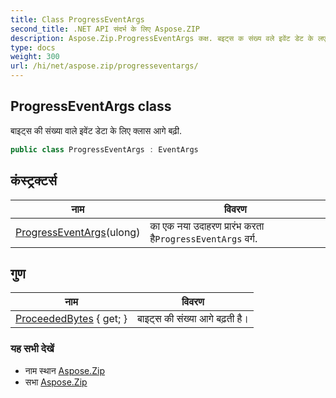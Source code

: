 ```yaml
---
title: Class ProgressEventArgs
second_title: .NET API संदर्भ के लिए Aspose.ZIP
description: Aspose.Zip.ProgressEventArgs कक्ष. बइट्स क संख्य वले इवेंट डेट के लए क्लस आगे बढ़.
type: docs
weight: 300
url: /hi/net/aspose.zip/progresseventargs/
---
```

## ProgressEventArgs class

बाइट्स की संख्या वाले इवेंट डेटा के लिए क्लास आगे बढ़ी.

```csharp
public class ProgressEventArgs : EventArgs
```

## कंस्ट्रक्टर्स

| नाम | विवरण |
| --- | --- |
| [ProgressEventArgs](progresseventargs/)(ulong) | का एक नया उदाहरण प्रारंभ करता है`ProgressEventArgs` वर्ग. |

## गुण

| नाम | विवरण |
| --- | --- |
| [ProceededBytes](../../aspose.zip/progresseventargs/proceededbytes/) { get; } | बाइट्स की संख्या आगे बढ़ती है। |

### यह सभी देखें

* नाम स्थान [Aspose.Zip](../../aspose.zip/)
* सभा [Aspose.Zip](../../)



